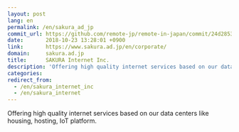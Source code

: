 ```yaml
---
layout: post
lang: en
permalink: /en/sakura_ad_jp
commit_url: https://github.com/remote-jp/remote-in-japan/commit/24d2853f50ccec2848fa78bf477908d17b4e2d20
date:       2018-10-23 13:28:01 +0900
link:       https://www.sakura.ad.jp/en/corporate/
domain:     sakura.ad.jp
title:      SAKURA Internet Inc.
description: 'Offering high quality internet services based on our data centers like housing, hosting, IoT platform.'
categories: 
redirect_from:
  - /en/sakura_internet_inc
  - /en/sakura_internet
---
```


<p>Offering high quality internet services based on our data centers like housing, hosting, IoT platform.</p>
